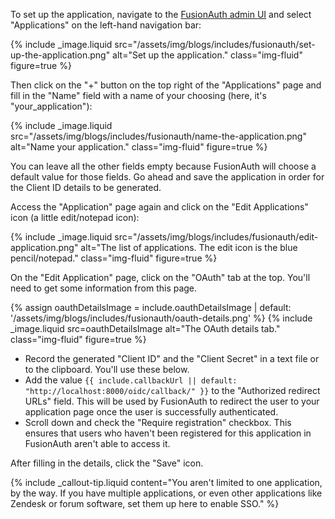 To set up the application, navigate to the [FusionAuth admin UI](http://localhost:9011/admin) and select "Applications"
on the left-hand navigation bar:

{% include _image.liquid src="/assets/img/blogs/includes/fusionauth/set-up-the-application.png" alt="Set up the
application." class="img-fluid" figure=true %}

Then click on the "+" button on the top right of the "Applications" page and fill in the "Name" field with a name of
your choosing (here, it's "your_application"):

{% include _image.liquid src="/assets/img/blogs/includes/fusionauth/name-the-application.png" alt="Name your application." class="img-fluid" figure=true %}

You can leave all the other fields empty because FusionAuth will choose a default value for those fields. Go ahead and
save the application in order for the Client ID details to be generated.

Access the "Application" page again and click on the "Edit Applications" icon (a little edit/notepad icon):

{% include _image.liquid src="/assets/img/blogs/includes/fusionauth/edit-application.png" alt="The list of
applications. The edit icon is the blue pencil/notepad." class="img-fluid" figure=true %}

On the "Edit Application" page, click on the "OAuth" tab at the top. You'll need to get some information from this page.

{% assign oauthDetailsImage = include.oauthDetailsImage | default: '/assets/img/blogs/includes/fusionauth/oauth-details.png' %}
{% include _image.liquid src=oauthDetailsImage alt="The OAuth details tab."
class="img-fluid" figure=true %}

* Record the generated "Client ID" and the "Client Secret" in a text file or to the clipboard. You'll use these below.
* Add the value `{{ include.callbackUrl || default: "http://localhost:8000/oidc/callback/" }}` to the "Authorized redirect URLs" field. This will be used by
  FusionAuth to redirect the user to your application page once the user is successfully authenticated.
* Scroll down and check the "Require registration" checkbox. This ensures that users who haven't been registered for
  this application in FusionAuth aren't able to access it.

After filling in the details, click the "Save" icon.

{% include _callout-tip.liquid
content="You aren't limited to one application, by the way. If you have multiple applications, or even other
applications like Zendesk or forum software, set them up here to enable SSO."
%}

